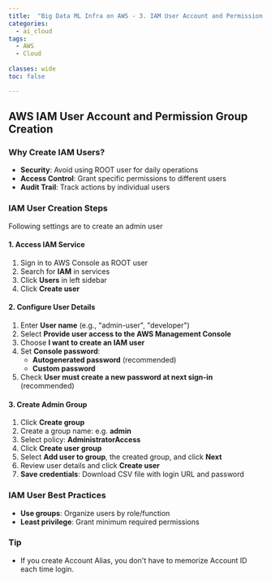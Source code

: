 ```yaml
---
title:  "Big Data ML Infra on AWS - 3. IAM User Account and Permission Group Creation"
categories:
  - ai_cloud
tags:
  - AWS
  - Cloud
  
classes: wide
toc: false

---
```


## AWS IAM User Account and Permission Group Creation

### Why Create IAM Users?
- **Security**: Avoid using ROOT user for daily operations
- **Access Control**: Grant specific permissions to different users
- **Audit Trail**: Track actions by individual users

### IAM User Creation Steps
Following settings are to create an admin user

#### 1. Access IAM Service
1. Sign in to AWS Console as ROOT user
2. Search for **IAM** in services
3. Click **Users** in left sidebar
4. Click **Create user**

#### 2. Configure User Details
1. Enter **User name** (e.g., "admin-user", "developer")
2. Select **Provide user access to the AWS Management Console**
3. Choose **I want to create an IAM user**
4. Set **Console password**:
   - **Autogenerated password** (recommended)
   - **Custom password**
5. Check **User must create a new password at next sign-in** (recommended)

#### 3. Create Admin Group
1. Click **Create group**
2. Create a group name: e.g. **admin**
3. Select policy: **AdministratorAccess**
4. Click **Create user group**
5. Select **Add user to group**, the created group, and click **Next**
6. Review user details and click **Create user**
7. **Save credentials**: Download CSV file with login URL and password

### IAM User Best Practices
- **Use groups**: Organize users by role/function
- **Least privilege**: Grant minimum required permissions

### Tip
- If you create Account Alias, you don't have to memorize Account ID each time login.